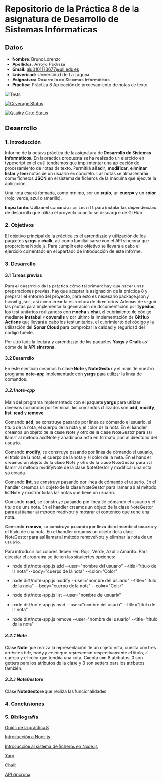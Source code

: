 # Repositorio de la Práctica 8 de la asignatura de Desarrollo de Sistemas Infórmaticas
## Datos
  * **Nombre:** Bruno Lorenzo
  * **Apellidos:** Arroyo Pedraza
  * **Gmail:** alu0101123677@ull.edu.es
  * **Univeridad:** Universidad de La Laguna
  * **Asignatura:** Desarrollo de Sistemas Informáticos
  * **Práctica:** Práctica 8 Aplicación de procesamiento de notas de texto

[![Tests](https://github.com/ULL-ESIT-INF-DSI-2021/ull-esit-inf-dsi-20-21-prct08-filesystem-notes-app-alu0101123677/actions/workflows/tests.yml/badge.svg)](https://github.com/ULL-ESIT-INF-DSI-2021/ull-esit-inf-dsi-20-21-prct08-filesystem-notes-app-alu0101123677/actions/workflows/tests.yml)

[![Coverage Status](https://coveralls.io/repos/github/ULL-ESIT-INF-DSI-2021/ull-esit-inf-dsi-20-21-prct08-filesystem-notes-app-alu0101123677/badge.svg?branch=main)](https://coveralls.io/github/ULL-ESIT-INF-DSI-2021/ull-esit-inf-dsi-20-21-prct08-filesystem-notes-app-alu0101123677?branch=main)

[![Quality Gate Status](https://sonarcloud.io/api/project_badges/measure?project=ULL-ESIT-INF-DSI-2021_ull-esit-inf-dsi-20-21-prct08-filesystem-notes-app-alu0101123677&metric=alert_status)](https://sonarcloud.io/dashboard?id=ULL-ESIT-INF-DSI-2021_ull-esit-inf-dsi-20-21-prct08-filesystem-notes-app-alu0101123677)

## Desarrollo

### 1. Introducción

Informe de la octava práctica de la asignatura de **Desarrollo de Sistemas Informáticos**. En la práctica propuesta se ha realizado un ejercicio en typescript en el cuál tendremos que implementar una aplicación de procesamiento de notas de texto. Permitirá **añadir**, **modificar**, **eliminar**, **listar** y **leer** notas de un usuario en concreto. Las notas se almacenarán como ficheros **JSON** en el sistema de ficheros de la máquina que ejecute la aplicación.

Una nota estará formada, como mínimo, por un **título**, un **cuerpo** y un **color** (rojo, verde, azul o amarillo).

**Importante:**  Utilizar el comando `npm install` para instalar las dependencias de desarrollo que utiliza el proyecto cuando se descargue de GitHub.

### 2. Objetivos

El objetivo principal de la práctica es el aprendizaje y utilización de los paquetes **yargs** y **chalk**, así como familiarisarse con el API síncrona que proporciona Node.js. Para cumplir este objetivo se llevará a cabo el ejercicio comentado en el apartado de introducción de este informe.

### 3. Desarrollo

#### 3.1 Tareas previas

Para el desarrollo de la práctica cómo tal primero hay que hacer unas preparaciones previas, hay que aceptar la asignación de la práctica 8 y preparar el entorno del proyecto, para esto es necesario package.json y tsconfig.json, así cómo crear la estructura de directorios. Además de seguir las pautas para implementar la generación de documentación por **typedoc**, los test unitarios realizandos con **mocha** y **chai**, el cubrimiento de código mediante **instabul** y **coveralls** y por último la implementación de **GitHub Actions** que llevará a cabo los test unitarios, el cubrimiento del código y la utilización del **Sonar Cloud** para comprobar la calidad y seguridad del código fuente.

Por otro lado la lectura y aprendizaje de los paquetes **Yargs** y **Chalk** así cómo de la **API síncrona**.

#### 3.2 Desarrollo

En este ejercicio creamos la clase **Note** y **NoteGestor** y el main de nuestro programa **note-app** implementado con **yargs** para utilizar la línea de comandos.

##### 3.2.1 note-app

Main del programa implementado con el paquete **yargs** para utilizar diversos comandos por terminal, los comandos utilizados son **add**, **modify**, **list**, **read** y **remove**.

Comando **add**, se construye pasando por línea de cómando el usuario, el titulo de la nota, el cuerpo de la nota y el color de la nota. En el handler creamos un objeto de la clase Note y otro de la clase NoteGestor para así llamar al método addNote y añadir una nota en formato json al directorio del usuario.

Comando **modify**, se construye pasando por línea de cómando el usuario, el título de la nota, el cuerpo de la nota y el color de la nota. En el handler creamos un objeto de la clase Note y otro de la clase NoteGestor para así llamar al método modifyNote de la clase NoteGestor y modificar una nota ya creada.

Comando **list**, se construye pasando por línea de cómando el usuario. En el handler creamos un objeto de la clase NoteGestor para llamar así al método listNote y mostrar todas las notas que tiene un usuario.

Comando **read**, se construye pasando por línea de cómando el usuario y el titulo de una nota. En el handler creamos un objeto de la clase NoteGestor para así llamar al método readNote y mostrar el contenido que tiene una nota.

Comando **remove**, se construye pasando por línea de cómando el usuario y el titulo de una nota. En el handler creamos un objeto de la clase NoteGestor para así llamar al método removeNote y eliminar la nota de un usuario.

Para introducir los colores deben ser: Rojo, Verde, Azul o Amarillo. Para ejecutar el programa se tienen las siguientes opciones:

  * node dist/note-app.js add --user="nombre del usuario" --title="titulo de la nota" --body="cuerpo de la nota" --color="Color"

  * node dist/note-app.js modify --user="nombre del usuario" --title="titulo de la nota" --body="cuerpo de la nota" --color="Color"

  * node dist/note-app.js list --user="nombre del usuario"

  * node dist/note-app.js read --user="nombre del usurio" --title="titulo de la nota"

  * node dist/note-app.js remove --user="nombre del usuario" --title="titulo de la nota"

##### 3.2.2 Note

Clase **Note** que realiza la representación de un objeto nota, cuenta con tres atributos title, body y color que representan respectivamente el titulo, el cuerpo y el color que tendría una nota. Cuenta con 8 atributos, 3 son getters para los atributos de la clase y 3 son setters para los atributos también.

##### 3.2.3 NoteGestore

Clase **NoteGestore** que realiza las funcionalidades

### 4. Conclusiones

### 5. Bibliografía

[Guión de la práctica 8](https://ull-esit-inf-dsi-2021.github.io/prct08-filesystem-notes-app/)

[Introducción a Node.js](https://ull-esit-inf-dsi-2021.github.io/nodejs-theory/nodejs-intro.html)

[Introducción al sistema de ficheros en Node.js](https://ull-esit-inf-dsi-2021.github.io/nodejs-theory/nodejs-filesystem.html)

[Yarg](https://www.npmjs.com/package/yargs)

[Chalk](https://www.npmjs.com/package/chalk)

[API síncrona](https://nodejs.org/dist/latest-v15.x/docs/api/fs.html#fs_synchronous_api) 


